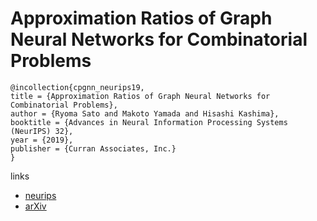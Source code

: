 # Approximation Ratios of Graph Neural Networks for Combinatorial Problems

```
@incollection{cpgnn_neurips19,
title = {Approximation Ratios of Graph Neural Networks for Combinatorial Problems},
author = {Ryoma Sato and Makoto Yamada and Hisashi Kashima},
booktitle = {Advances in Neural Information Processing Systems (NeurIPS) 32},
year = {2019},
publisher = {Curran Associates, Inc.}
}
```

links
- [neurips](https://nips.cc/Conferences/2019/Schedule?showEvent=13568)
- [arXiv](https://arxiv.org/abs/1905.10261)

